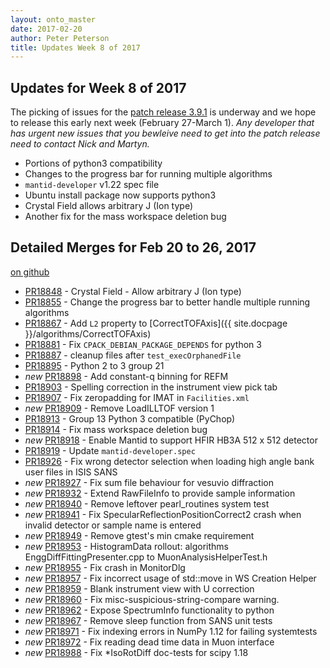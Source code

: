 ```yaml
---
layout: onto_master
date: 2017-02-20
author: Peter Peterson
title: Updates Week 8 of 2017
---
```

Updates for Week 8 of 2017
--------------------------

The picking of issues for the [patch release 3.9.1](https://github.com/mantidproject/mantid/issues?utf8=%E2%9C%93&q=milestone%3A%22Release%203.9.1%22%20) is underway and we hope to release this early next week (February 27-March 1). *Any developer that has urgent new issues that you bewleive need to get into the patch release need to contact Nick and Martyn.*

* Portions of python3 compatibility
* Changes to the progress bar for running multiple algorithms
* `mantid-developer` v1.22 spec file
* Ubuntu install package now supports python3
* Crystal Field allows arbitrary J (Ion type)
* Another fix for the mass workspace deletion bug

Detailed Merges for Feb 20 to 26, 2017
--------------------------------------
[on github](https://github.com/mantidproject/mantid/pulls?q=is%3Apr+merged%3A2017-02-21..2017-02-26)

* [PR18848](https://github.com/mantidproject/mantid/pull/18848) - Crystal Field - Allow arbitrary J (Ion type)
* [PR18855](https://github.com/mantidproject/mantid/pull/18855) - Change the progress bar to better handle multiple running algorithms
* [PR18867](https://github.com/mantidproject/mantid/pull/18867) - Add `L2` property to [CorrectTOFAxis]({{ site.docpage }}/algorithms/CorrectTOFAxis)
* [PR18881](https://github.com/mantidproject/mantid/pull/18881) - Fix `CPACK_DEBIAN_PACKAGE_DEPENDS` for python 3
* [PR18887](https://github.com/mantidproject/mantid/pull/18887) - cleanup files after `test_execOrphanedFile`
* [PR18895](https://github.com/mantidproject/mantid/pull/18895) - Python 2 to 3 group 21
* *new* [PR18898](https://github.com/mantidproject/mantid/pull/18898) - Add constant-q binning for REFM
* [PR18903](https://github.com/mantidproject/mantid/pull/18903) - Spelling correction in the instrument view pick tab
* [PR18907](https://github.com/mantidproject/mantid/pull/18907) - Fix zeropadding for IMAT in `Facilities.xml`
* *new* [PR18909](https://github.com/mantidproject/mantid/pull/18909) - Remove LoadILLTOF version 1
* [PR18913](https://github.com/mantidproject/mantid/pull/18913) - Group 13 Python 3 compatible (PyChop)
* [PR18914](https://github.com/mantidproject/mantid/pull/18914) - Fix mass workspace deletion bug
* *new* [PR18918](https://github.com/mantidproject/mantid/pull/18918) - Enable Mantid to support HFIR HB3A 512 x 512 detector
* [PR18919](https://github.com/mantidproject/mantid/pull/18919) - Update `mantid-developer.spec`
* [PR18926](https://github.com/mantidproject/mantid/pull/18926) - Fix wrong detector selection when loading high angle bank user files in ISIS SANS
* *new* [PR18927](https://github.com/mantidproject/mantid/pull/18927) - Fix sum file behaviour for vesuvio diffraction
* *new* [PR18932](https://github.com/mantidproject/mantid/pull/18932) - Extend RawFileInfo to provide sample information
* *new* [PR18940](https://github.com/mantidproject/mantid/pull/18940) - Remove leftover pearl_routines system test
* *new* [PR18941](https://github.com/mantidproject/mantid/pull/18941) - Fix SpecularReflectionPositionCorrect2 crash when invalid detector or sample name is entered
* *new* [PR18949](https://github.com/mantidproject/mantid/pull/18949) - Remove gtest's min cmake requirement
* *new* [PR18953](https://github.com/mantidproject/mantid/pull/18953) - HistogramData rollout: algorithms EnggDiffFittingPresenter.cpp to MuonAnalysisHelperTest.h
* *new* [PR18955](https://github.com/mantidproject/mantid/pull/18955) - Fix crash in MonitorDlg
* *new* [PR18957](https://github.com/mantidproject/mantid/pull/18957) - Fix incorrect usage of std::move in WS Creation Helper
* *new* [PR18959](https://github.com/mantidproject/mantid/pull/18959) - Blank instrument view with U correction
* *new* [PR18960](https://github.com/mantidproject/mantid/pull/18960) - Fix misc-suspicious-string-compare warning.
* *new* [PR18962](https://github.com/mantidproject/mantid/pull/18962) - Expose SpectrumInfo functionality to python
* *new* [PR18967](https://github.com/mantidproject/mantid/pull/18967) - Remove sleep function from SANS unit tests
* *new* [PR18971](https://github.com/mantidproject/mantid/pull/18971) - Fix indexing errors in NumPy 1.12 for failing systemtests
* *new* [PR18972](https://github.com/mantidproject/mantid/pull/18972) - Fix reading dead time data in Muon interface
* *new* [PR18988](https://github.com/mantidproject/mantid/pull/18988) - Fix *IsoRotDiff doc-tests for scipy 1.18
